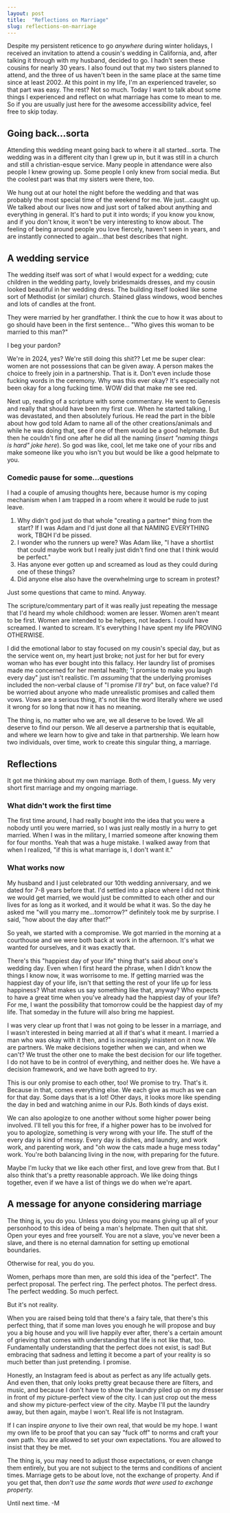 ```yaml
---
layout: post
title:  "Reflections on Marriage"
slug: reflections-on-marriage
---
```


Despite my persistent reticence to go _anywhere_ during winter holidays, I received an invitation to attend a cousin's wedding in California, and, after talking it through with my husband, decided to go. I hadn't seen these cousins for nearly 30 years. I also found out that my two sisters planned to attend, and the three of us haven't been in the same place at the same time since at least 2002. At this point in my life, I'm an experienced traveler, so that part was easy. The rest? Not so much. Today I want to talk about some things I experienced and reflect on what marriage has come to mean to me. So if you are usually just here for the awesome accessibility advice, feel free to skip today.

<!--more-->

## Going back...sorta

Attending this wedding meant going back to where it all started...sorta. The wedding was in a different city than I grew up in, but it was still in a church and still a christian-esque service. Many people in attendance were also people I knew growing up. Some people I only knew from social media. But the coolest part was that my sisters were there, too.

We hung out at our hotel the night before the wedding and that was probably the most special time of the weekend for me. We just...caught up. We talked about our lives now and just sort of talked about anything and everything in general. It's hard to put it into words; if you know you know, and if you don't know, it won't be very interesting to know about. The feeling of being around people you love fiercely, haven't seen in years, and are instantly connected to again...that best describes that night.

## A wedding service

The wedding itself was sort of what I would expect for a wedding; cute children in the wedding party, lovely bridesmaids dresses, and my cousin looked beautiful in her wedding dress. The building itself looked like some sort of Methodist (or similar) church. Stained glass windows, wood benches and lots of candles at the front.

They were married by her grandfather. I think the cue to how it was about to go should have been in the first sentence... "Who gives this woman to be married to this man?"

I beg your pardon?

We're in 2024, yes? We're still doing this shit?? Let me be super clear: women are not possessions that can be given away. A person makes the choice to freely join in a partnership. That is it. Don't even include those fucking words in the ceremony. Why was this ever okay? It's especially not been okay for a long fucking time. WOW did that make me see red.

Next up, reading of a scripture with some commentary. He went to Genesis and really that should have been my first cue. When he started talking, I was devastated, and then absolutely furious. He read the part in the bible about how god told Adam to name all of the other creations/animals and while he was doing that, see if one of them would be a good helpmate. But then he couldn't find one after he did all the naming (_insert "naming things is hard" joke here_). So god was like, cool, let me take one of your ribs and make someone like you who isn't you but would be like a good helpmate to you.

### Comedic pause for some...questions

I had a couple of amusing thoughts here, because humor is my coping mechanism when I am trapped in a room where it would be rude to just leave.

1. Why didn't god just do that whole "creating a partner" thing from the start? If I was Adam and I'd just done all that NAMING EVERYTHING work, TBQH I'd be pissed.
2. I wonder who the runners up were? Was Adam like, "I have a shortlist that could maybe work but I really just didn't find one that I think would be perfect."
3. Has anyone ever gotten up and screamed as loud as they could during one of these things?
4. Did anyone else also have the overwhelming urge to scream in protest?

Just some questions that came to mind. Anyway.

The scripture/commentary part of it was really just repeating the message that I'd heard my whole childhood: women are lesser. Women aren't meant to be first. Women are intended to be helpers, not leaders. I could have screamed. I wanted to scream. It's everything I have spent my life PROVING OTHERWISE.

I did the emotional labor to stay focused on my cousin's special day, but as the service went on, my heart just broke; not just for her but for every woman who has ever bought into this fallacy. Her laundry list of promises made me concerned for her mental health; "I promise to make you laugh every day" just isn't realistic. I'm _assuming_ that the underlying promises included the non-verbal clause of "I promise _I'll try_" but, on face value? I'd be worried about anyone who made unrealistic promises and called them vows. Vows are a serious thing, it's not like the word literally where we used it wrong for so long that now it has no meaning.

The thing is, no matter who we are, we all deserve to be loved. We all deserve to find our person. We all deserve a partnership that is equitable, and where we learn how to give and take in that partnership. We learn how two individuals, over time, work to create this singular thing, a marriage.

## Reflections

It got me thinking about my own marriage. Both of them, I guess. My very short first marriage and my ongoing marriage.

### What didn't work the first time

The first time around, I had really bought into the idea that you were a nobody until you were married, so I was just really mostly in a hurry to get married. When I was in the military, I married someone after knowing them for four months. Yeah that was a huge mistake. I walked away from that when I realized, "if this is what marriage is, I don't want it."

### What works now

My husband and I just celebrated our 10th wedding anniversary, and we dated for 7-8 years before that. I'd settled into a place where I did not think we would get married, we would just be committed to each other and our lives for as long as it worked, and it would be what it was. So the day he asked me "will you marry me...tomorrow?" definitely took me by surprise. I said, "how about the day after that?"

So yeah, we started with a compromise. We got married in the morning at a courthouse and we were both back at work in the afternoon. It's what we wanted for ourselves, and it was exactly that.

There's this "happiest day of your life" thing that's said about one's wedding day. Even when I first heard the phrase, when I didn't know the things I know now, it was worrisome to me. If getting married was the happiest day of your life, isn't that setting the rest of your life up for less happiness? What makes us say something like that, anyway? Who expects to have a great time when you've already had the happiest day of your life? For me, I want the possibility that tomorrow could be the happiest day of my life. That someday in the future will also bring me happiest.

I was very clear up front that I was not going to be lesser in a marriage, and I wasn't interested in being married at all if that's what it meant. I married a man who was okay with it then, and is increasingly insistent on it now. We are partners. We make decisions together when we can, and when we can't? We trust the other one to make the best decision for our life together. I do not have to be in control of everything, and neither does he. We have a decision framework, and we have both agreed to _try_.

This is our only promise to each other, too! We promise to try. That's it. Because in that, comes everything else. We each give as much as we can for that day. Some days that is a lot! Other days, it looks more like spending the day in bed and watching anime in our PJs. Both kinds of days exist.

We can also apologize to one another without some higher power being involved. I'll tell you this for free, if a higher power has to be involved for you to apologize, something is very wrong with your life. The stuff of the every day is kind of messy. Every day is dishes, and laundry, and work work, and parenting work, and "oh wow the cats made a huge mess today" work. You're both balancing living in the now, with preparing for the future.

Maybe I'm lucky that we like each other first, and love grew from that. But I also think that's a pretty reasonable approach. We like doing things together, even if we have a list of things we do when we're apart.

## A message for anyone considering marriage

The thing is, you do you. Unless you doing you means giving up all of your personhood to this idea of being a man's helpmate. Then quit that shit. Open your eyes and free yourself. You are not a slave, you've never been a slave, and there is no eternal damnation for setting up emotional boundaries.

Otherwise for real, you do you.

Women, perhaps more than men, are sold this idea of the "perfect". The perfect proposal. The perfect ring. The perfect photos. The perfect dress. The perfect wedding. So much perfect.

But it's not reality.

When you are raised being told that there's a fairy tale, that there's this perfect thing, that if some man loves you enough he will propose and buy you a big house and you will live happily ever after, there's a certain amount of grieving that comes with understanding that life is not like that, too. Fundamentally understanding that the perfect does not exist, is sad! But embracing that sadness and letting it become a part of your reality is so much better than just pretending. I promise.

Honestly, an Instagram feed is about as perfect as any life actually gets. And even then, that only looks pretty great because there are filters, and music, and because I don't have to show the laundry piled up on my dresser in front of my picture-perfect view of the city. I can just crop out the mess and show my picture-perfect view of the city. Maybe I'll put the laundry away, but then again, maybe I won't. Real life is not Instagram.

If I can inspire _anyone_ to live their own real, that would be my hope. I want my own life to be proof that you can say "fuck off" to norms and craft your own path. You are allowed to set your own expectations. You are allowed to insist that they be met.

The thing is, you may need to adjust those expectations, or even change them entirely, but you are not subject to the terms and conditions of ancient times. Marriage gets to be about love, not the exchange of property. And if you get that, then _don't use the same words that were used to exchange property._

Until next time. -M

